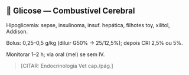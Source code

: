 ## 💛 Glicose — Combustível Cerebral

Hipoglicemia: sepse, insulinoma, insuf. hepática, filhotes toy, xilitol, Addison.

Bolus: 0,25–0,5 g/kg (diluir G50% → 25/12,5%); depois CRI 2,5% ou 5%.

Monitorar 1–2 h; via oral (mel) se sem IV.

> [CITAR: Endocrinologia Vet cap./pág.]


